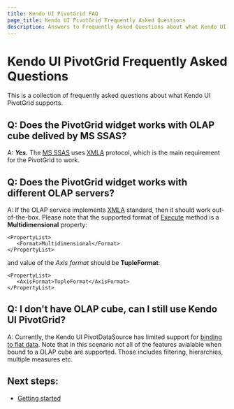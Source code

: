 ```yaml
---
title: Kendo UI PivotGrid FAQ
page_title: Kendo UI PivotGrid Frequently Asked Questions
description: Answers to Frequently Asked Questions about what Kendo UI PivotGrid supports
---
```


# Kendo UI PivotGrid Frequently Asked Questions

This is a collection of frequently asked questions about what Kendo UI PivotGrid supports.

## Q: Does the PivotGrid widget works with OLAP cube delived by MS SSAS?

A: _**Yes.**_ The [MS SSAS](http://technet.microsoft.com/en-us/library/ms175609(v=sql.90).aspx) uses [XMLA](http://en.wikipedia.org/wiki/XML_for_Analysis) protocol, which is the main requirement for the PivotGrid to work.

## Q: Does the PivotGrid widget works with different OLAP servers?

A: If the OLAP service implements [XMLA](http://en.wikipedia.org/wiki/XML_for_Analysis) standard, then it should work out-of-the-box. Please note that the supported format of [Execute](http://msdn.microsoft.com/en-us/library/ms186691.Aspx) method is a **Multidimensional** property:

	<PropertyList>
       <Format>Multidimensional</Format>
    </PropertyList>

and value of the *Axis format* should be **TupleFormat**:

	<PropertyList>
       <AxisFormat>TupleFormat</AxisFormat>
    </PropertyList>

## Q: I don't have OLAP cube, can I still use Kendo UI PivotGrid?

A: Currently, the Kendo UI PivotDataSource has limited support for [binding to flat data](http://demos.telerik.com/kendo-ui/pivotgrid/local-flat-data-binding). Note that in this scenario not all of the features avialable when bound to a OLAP cube are supported. Those includes filtering, hierarchies, multiple measures etc.

## Next steps:
- [Getting started](/getting-started/web/pivotgrid/overview)
